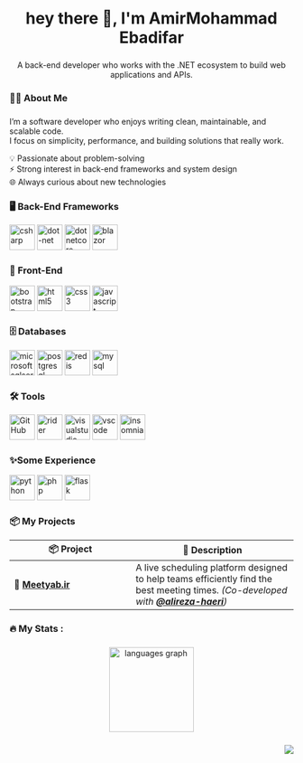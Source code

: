 
<h1 align="center">hey there 👋, I'm AmirMohammad Ebadifar</h1>

###

<p align="center">A back-end developer who works with the .NET ecosystem to build web applications and APIs.</p>

###

<h3 align="left">👩‍💻  About Me</h3>

###

<p align="left">

I’m a software developer who enjoys writing clean, maintainable, and scalable code.
<br>
I focus on simplicity, performance, and building solutions that really work.
<br>

💡 Passionate about problem-solving
<br>
⚡ Strong interest in back-end frameworks and system design
<br>
🌐 Always curious about new technologies
</p>

###

<h3 align="left">🖥️ Back-End Frameworks</h3>

<a href="#"><img src="https://cdn.jsdelivr.net/gh/devicons/devicon@latest/icons/csharp/csharp-original.svg" alt="csharp" width="45" height="45"/></a>
<a href="#"><img src="https://cdn.jsdelivr.net/gh/devicons/devicon@latest/icons/dot-net/dot-net-original.svg" alt="dot-net" width="45" height="45"/></a>
<a href="#"><img src="https://cdn.jsdelivr.net/gh/devicons/devicon@latest/icons/dotnetcore/dotnetcore-original.svg" alt="dotnetcore" width="45" height="45"/></a>
<a href="#"><img src="https://cdn.jsdelivr.net/gh/devicons/devicon@latest/icons/blazor/blazor-original.svg" alt="blazor" width="45" height="45"/></a>


###

<h3 align="left">🎨 Front-End</h3>

<a href="#"><img src="https://cdn.jsdelivr.net/gh/devicons/devicon@latest/icons/bootstrap/bootstrap-original.svg" alt="bootstrap" width="45" height="45"/></a>
<a href="#"><img src="https://cdn.jsdelivr.net/gh/devicons/devicon@latest/icons/html5/html5-original.svg" alt="html5" width="45" height="45"/></a>
<a href="#"><img src="https://cdn.jsdelivr.net/gh/devicons/devicon@latest/icons/css3/css3-original.svg" alt="css3" width="45" height="45"/></a>
<a href="#"><img src="https://cdn.jsdelivr.net/gh/devicons/devicon@latest/icons/javascript/javascript-original.svg" alt="javascript" width="45" height="45"/></a>



###

<h3 align="left">🗄️ Databases</h3>
<a href="#"><img src="https://cdn.jsdelivr.net/gh/devicons/devicon@latest/icons/microsoftsqlserver/microsoftsqlserver-plain.svg" alt="microsoftsqlserver" width="45" height="45"/></a>
<a href="#"><img src="https://cdn.jsdelivr.net/gh/devicons/devicon@latest/icons/postgresql/postgresql-plain-wordmark.svg" alt="postgresql" width="45" height="45"/></a>
<a href="#"><img src="https://cdn.jsdelivr.net/gh/devicons/devicon@latest/icons/redis/redis-original.svg" alt="redis" width="45" height="45"/></a>
<a href="#"><img src="https://cdn.jsdelivr.net/gh/devicons/devicon@latest/icons/mysql/mysql-plain-wordmark.svg" alt="mysql" width="45" height="45"/></a>


###

<h3 align="left">🛠️ Tools</h3>


<a href="#"><img src="https://img.icons8.com/?size=100&id=3tC9EQumUAuq&format=png&color=FFFFFF" alt="GitHub" width="45" height="45"/></a>
<a href="#"><img src="https://cdn.jsdelivr.net/gh/devicons/devicon@latest/icons/rider/rider-original.svg" alt="rider" width="45" height="45" /></a>
<a href="#"><img src="https://cdn.jsdelivr.net/gh/devicons/devicon@latest/icons/visualstudio/visualstudio-original.svg" alt="visualstudio" width="45" height="45" /></a>
<a href="#"><img src="https://cdn.jsdelivr.net/gh/devicons/devicon@latest/icons/vscode/vscode-original.svg" alt="vscode" width="45" height="45" /></a>
<a href="#"><img src="https://cdn.jsdelivr.net/gh/devicons/devicon@latest/icons/insomnia/insomnia-original.svg" alt="insomnia" width="45" height="45" /></a>


###

<h3 align="left">✨Some Experience</h3>
<a href="#"><img src="https://cdn.jsdelivr.net/gh/devicons/devicon@latest/icons/python/python-original.svg" alt="python" width="45" height="45" /></a>
<a href="#"><img src="https://cdn.jsdelivr.net/gh/devicons/devicon@latest/icons/php/php-original.svg" alt="php" width="45" height="45" /></a>
<a href="#"><img src="https://img.icons8.com/?size=100&id=MHcMYTljfKOr&format=png&color=FFFFFF" alt="flask" width="45" height="45" /></a>

###
<h3 align="left">📦 My Projects</h3>

<table>
  <thead>
    <tr>
      <th width="200px">📦 Project</th>
      <th>📝 Description</th>
    </tr>
  </thead>
  <tbody>
    <tr>
      <td>🤝 <a href="https://meetyab.ir" target="_blank"><strong>Meetyab.ir</strong></a></td>
      <td>A live scheduling platform designed to help teams efficiently find the best meeting times. <i>(Co-developed with <strong><a href="https://github.com/alireza-haeri/">@alireza-haeri</a></strong>)</i></td>
    </tr>

  </tbody>
</table>


###

<h3 align="left">🔥   My Stats :</h3>

###

<div align="center">
  <img src="https://github-readme-stats.vercel.app/api/top-langs?username=amirebadifar87&locale=en&hide_title=false&layout=compact&card_width=320&langs_count=1&theme=dark&hide_border=false&order=2" height="150" alt="languages graph"  />
</div>

###

<div align="right">
<img src="https://visitor-badge.laobi.icu/badge?page_id=amirebadifar87.amirebadifar87&"  />
</div>
